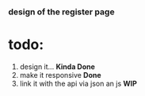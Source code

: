### design of the register page
# todo:
1. design it... **Kinda Done**
2. make it responsive **Done**
3. link it with the api via json an js **WIP**